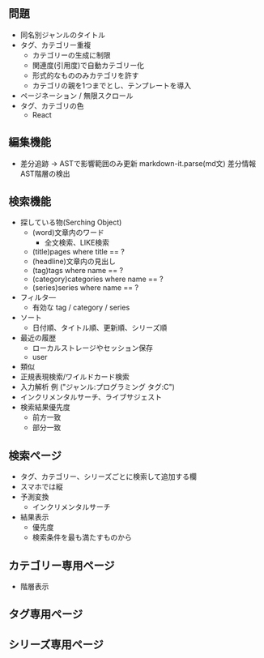 
## 問題
- 同名別ジャンルのタイトル
- タグ、カテゴリー重複
  - カテゴリーの生成に制限
  - 関連度(引用度)で自動カテゴリー化
  - 形式的なもののみカテゴリを許す
  - カテゴリの親を1つまでとし、テンプレートを導入
- ページネーション / 無限スクロール
- タグ、カテゴリの色
  - React

## 編集機能
- 差分追跡 -> ASTで影響範囲のみ更新
   markdown-it.parse(md文)
   差分情報 AST階層の検出

## 検索機能
- 探している物(Serching Object)
  - (word)文章内のワード
    - 全文検索、LIKE検索
  - (title)pages where title == ?
  - (headline)文章内の見出し
  - (tag)tags where name == ?
  - (category)categories where name == ?
  - (series)series where name == ?
- フィルタ―
  - 有効な tag / category / series
- ソート
  - 日付順、タイトル順、更新順、シリーズ順 
- 最近の履歴
  - ローカルストレージやセッション保存
  - user
- 類似
- 正規表現検索/ワイルドカード検索
- 入力解析 例 ("ジャンル:プログラミング タグ:C") 
- インクリメンタルサーチ、ライブサジェスト
- 検索結果優先度
  - 前方一致
  - 部分一致

## 検索ページ
- タグ、カテゴリー、シリーズごとに検索して追加する欄
- スマホでは縦
- 予測変換
  - インクリメンタルサーチ
- 結果表示
  - 優先度
  - 検索条件を最も満たすものから

## カテゴリー専用ページ
- 階層表示

## タグ専用ページ

## シリーズ専用ページ